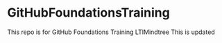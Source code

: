 # GitHubFoundationsTraining
This repo is for GitHub Foundations Training LTIMindtree 
This is updated
